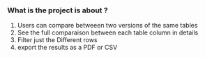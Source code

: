 ### What is the project is about ?

1. Users can compare betweeen two versions of the same tables
2. See the full comparaison between each table column in details
3. Filter just the Different rows
4. export the results as a PDF or CSV
